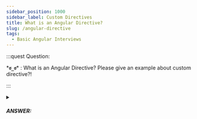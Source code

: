```yaml
---
sidebar_position: 1000
sidebar_label: Custom Directives
title: What is an Angular Directive?
slug: /angular-directive
tags:
  - Basic Angular Interviews
---
```


:::quest Question:

\***`ಠ_ಠ`**\* : 
What is an Angular Directive? Please give an example about custom directive?!

:::

<details>
  <summary><h5>ANSWER:</h5></summary>

  \***`◔̯◔`**\* : 
**Angular Directives** is like attribute of a HTML element. It attaches custom behavior to elements in the DOM to change the structure (Structural Directives) or the style (Attribute Directives) of the DOM elelment.

### Angular Custom Directive

```ts title="active.directive.ts"
@Directive({
  selector: '[greenBg]' // the Directive selector is like CSS attribute selector of an HTML element
})
export Class ActiveDirective {

  constructor(el: ElementRef) {
    el.nativeElement.style.backgroundColor = 'red';
  }
}
```

</details>